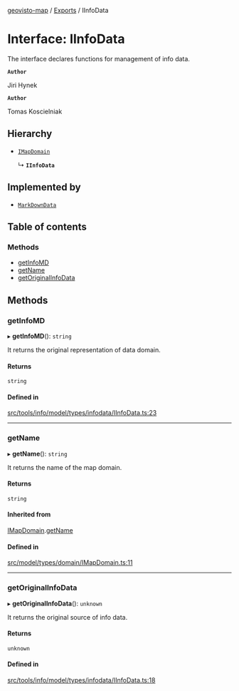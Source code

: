 [geovisto-map](../README.md) / [Exports](../modules.md) / IInfoData

# Interface: IInfoData

The interface declares functions for management of info data.

**`Author`**

Jiri Hynek

**`Author`**

Tomas Koscielniak

## Hierarchy

- [`IMapDomain`](IMapDomain.md)

  ↳ **`IInfoData`**

## Implemented by

- [`MarkDownData`](../classes/MarkDownData.md)

## Table of contents

### Methods

- [getInfoMD](IInfoData.md#getinfomd)
- [getName](IInfoData.md#getname)
- [getOriginalInfoData](IInfoData.md#getoriginalinfodata)

## Methods

### getInfoMD

▸ **getInfoMD**(): `string`

It returns the original representation of data domain.

#### Returns

`string`

#### Defined in

[src/tools/info/model/types/infodata/IInfoData.ts:23](https://github.com/geovisto/geovisto-map/blob/e22d774889dbc28cc1ec62933ecf6bab6690f172/src/tools/info/model/types/infodata/IInfoData.ts#L23)

___

### getName

▸ **getName**(): `string`

It returns the name of the map domain.

#### Returns

`string`

#### Inherited from

[IMapDomain](IMapDomain.md).[getName](IMapDomain.md#getname)

#### Defined in

[src/model/types/domain/IMapDomain.ts:11](https://github.com/geovisto/geovisto-map/blob/e22d774889dbc28cc1ec62933ecf6bab6690f172/src/model/types/domain/IMapDomain.ts#L11)

___

### getOriginalInfoData

▸ **getOriginalInfoData**(): `unknown`

It returns the original source of info data.

#### Returns

`unknown`

#### Defined in

[src/tools/info/model/types/infodata/IInfoData.ts:18](https://github.com/geovisto/geovisto-map/blob/e22d774889dbc28cc1ec62933ecf6bab6690f172/src/tools/info/model/types/infodata/IInfoData.ts#L18)
